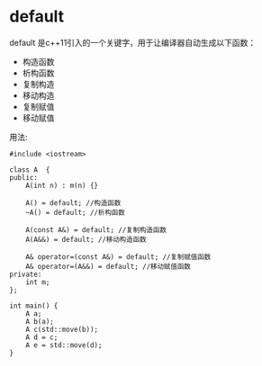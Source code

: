 # default

default 是c++11引入的一个关键字，用于让编译器自动生成以下函数：
* 构造函数
* 析构函数
* 复制构造
* 移动构造
* 复制赋值
* 移动赋值

用法:
```
#include <iostream>

class A  {
public:
    A(int n) : m(n) {}

    A() = default; //构造函数
    ~A() = default; //析构函数

    A(const A&) = default; //复制构造函数
    A(A&&) = default; //移动构造函数

    A& operator=(const A&) = default; //复制赋值函数
    A& operator=(A&&) = default; //移动赋值函数
private:
    int m;
};

int main() {
    A a;
    A b(a);
    A c(std::move(b));
    A d = c;
    A e = std::move(d);
}
```
